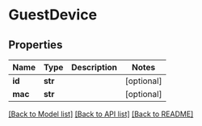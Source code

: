 # GuestDevice

## Properties
Name | Type | Description | Notes
------------ | ------------- | ------------- | -------------
**id** | **str** |  | [optional] 
**mac** | **str** |  | [optional] 

[[Back to Model list]](../README.md#documentation-for-models) [[Back to API list]](../README.md#documentation-for-api-endpoints) [[Back to README]](../README.md)

